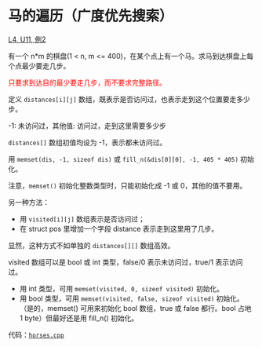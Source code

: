 # 马的遍历（广度优先搜索）

[L4, U11, 例2](https://oj.youdao.com/course/13/79/1#/1/9443)

有一个 n*m 的棋盘(1 < n, m <= 400)，在某个点上有一个马。求马到达棋盘上每个点最少要走几步。

<font color="red">只要求到达目的最少要走几步，而不要求完整路径。</font>

定义 `distances[i][j]` 数组，既表示是否访问过，也表示走到这个位置要走多少步。

-1: 未访问过，其他值: 访问过，走到这里需要多少步

`distances[]` 数组初值均设为 -1，表示都未访问过。

用 `memset(dis, -1, sizeof dis)` 或 `fill_n(&dis[0][0], -1, 405 * 405)` 初始化。

注意，`memset()` 初始化整数类型时，只能初始化成 -1 或 0，其他的值不要用。

另一种方法：
* 用 `visited[i][j]` 数组表示是否访问过；
* 在 struct pos 里增加一个字段 distance 表示走到这里用了几步。

显然，这种方式不如单独的 `distances[][]` 数组高效。

visited 数组可以是 bool 或 int 类型，false/0 表示未访问过，true/1 表示访问过。
* 用 int 类型，可用 `memset(visited, 0, sizeof visited)` 初始化。
* 用 bool 类型，可用 `memset(visited, false, sizeof visited)` 初始化。
（是的，memset() 可用来初始化 bool 数组，true 或 false 都行。bool 占地 1 byte）但最好还是用 fill_n() 初始化。

代码：[`horses.cpp`](code/horses.cpp)
